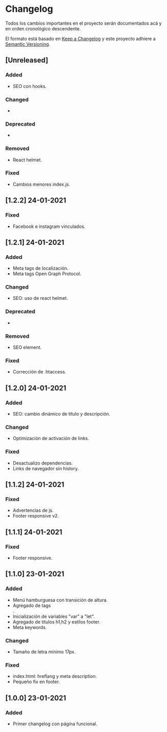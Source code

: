 # Changelog
Todos los cambios importantes en el proyecto serán documentados acá y en orden cronológico descendente.

El formato está basado en [Keep a Changelog]( https://keepachangelog.com/es-ES/1.0.0/ )
y este proyecto adhiere a [Semantic Versioning]( https://semver.org/spec/v2.0.0.html ).

## [Unreleased]
### Added
- SEO con hooks.

### Changed
-

### Deprecated
-

### Removed
- React helmet.

### Fixed
- Cambios menores index.js.

## [1.2.2] 24-01-2021
### Fixed
- Facebook e instagram vinculados.

## [1.2.1] 24-01-2021
### Added
- Meta tags de localización.
- Meta tags Open Graph Protocol.

### Changed
- SEO: uso de react helmet.

### Deprecated
-

### Removed
- SEO element.

### Fixed
- Corrección de .htaccess.

## [1.2.0] 24-01-2021
### Added
- SEO: cambio dinámico de título y descripción.

### Changed
- Optimización de activación de links.

### Fixed
- Desactualizo dependencias.
- Links de navegador sin history.

## [1.1.2] 24-01-2021
### Fixed
- Advertencias de js.
- Footer responsive v2.

## [1.1.1] 24-01-2021
### Fixed
- Footer responsive.

## [1.1.0] 23-01-2021
### Added
- Menú hamburguesa con transición de altura.
- Agregado de tags <article>.
- Inicialización de variables "var" a "let".
- Agregado de títulos h1,h2 y estilos footer.
- Meta keywords.

### Changed
- Tamaño de letra mínimo 17px.

### Fixed
- index.html: hreflang y meta description.
- Pequeño fix en footer.

## [1.0.0] 23-01-2021
### Added
- Primer changelog con página funcional.